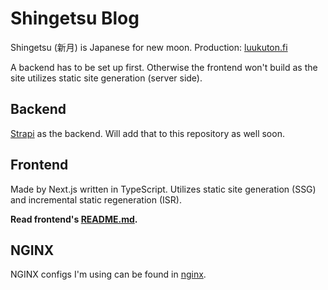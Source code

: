# Shingetsu Blog

Shingetsu (新月) is Japanese for new moon. Production: [luukuton.fi](https://luukuton.fi)

A backend has to be set up first. Otherwise the frontend won't build as the site utilizes static site generation (server side).

## Backend

[Strapi](https://strapi.io/) as the backend. Will add that to this repository as well soon.

## Frontend

Made by Next.js written in TypeScript. Utilizes static site generation (SSG) and incremental static regeneration (ISR).

**Read frontend's [README.md](frontend/README.md).**

## NGINX

NGINX configs I'm using can be found in [nginx](nginx).
